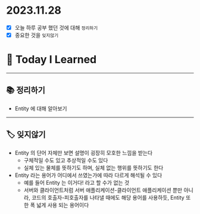 # 2023.11.28

- [x] 오늘 하루 공부 했던 것에 대해 `정리하기`
- [x] 중요한 것을 `잊지않기`

# 🚩 Today I Learned

---

## 📚 정리하기

- Entity 에 대해 알아보기

---

## 🏷 잊지않기

- Entity 의 단어 자체만 보면 설명이 굉장히 모호한 느낌을 받는다
  - 구체적일 수도 있고 추상적일 수도 있다
  - 실체 있는 물체를 뜻하기도 하며, 실체 없는 행위를 뜻하기도 한다
- Entity 라는 용어가 어디에서 쓰였는가에 따라 다르게 해석될 수 있다
  - 예를 들어 Entity 는 이거다! 라고 할 수가 없는 것
  - 서버와 클라이언트처럼 서버 애플리케이션-클라이언트 애플리케이션 뿐만 아니라, 코드의 호출자-피호출자를 나타낼 때에도 해당 용어를 사용하듯, Entity 또한 폭 넓게 사용 되는 용어이다
